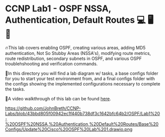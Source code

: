 # CCNP Lab1 - OSPF NSSA, Authentication, Default Routes :computer: :desktop_computer: :floppy_disk:

🔥This lab covers enabling OSPF, creating various areas, adding MD5 authentication, Not So Stubby Areas (NSSA's), modifying route metrics, route redistribution, secondary subnets in OSPF, and various OSPF troublehshooting and verification commands.

📔In this directory you will find a lab diagram w/ tasks, a base configs folder for you to start your test environment from, and a final configs folder with the configs showing the implemented configurations necessary to complete the tasks.

🚶A video walkthrough of this lab can be found [here](https://youtu.be/1ZhzUbzIPRk).

https://github.com/JohnBreth/CCNP-Labs/blob/43bbd805f00942ec1f440b738df3c1642bfc64b2/OSPF/Lab1%20-%20OSPF%20NSSA,%20Authentication,%20Default%20Routes/Base%20Configs/Update%20Cisco%20OSPF%20Lab%201.drawio.png
